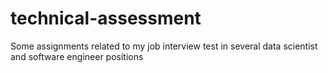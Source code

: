 # technical-assessment
Some assignments related to my job interview test in several data scientist and software engineer positions
